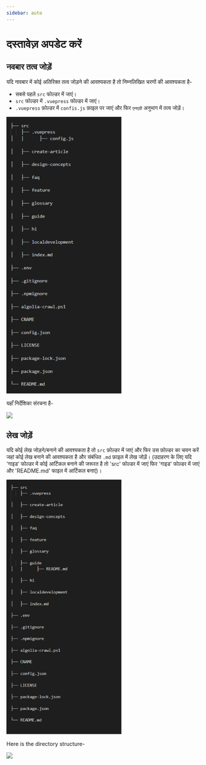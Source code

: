 ```yaml
---
sidebar: auto
---
```


# दस्तावेज़ अपडेट करें

## नवबार तत्व जोड़ें

यदि नावबार में कोई अतिरिक्त तत्व जोड़ने की आवश्यकता है तो निम्नलिखित चरणों की आवश्यकता है-

- सबसे पहले `src` फोल्डर में जाएं।
- `src` फोल्डर में `.vuepress` फोल्डर में जाएं।
- `.vuepress` फ़ोल्डर में `confis.js` फ़ाइल पर जाएं और फिर `एनएवी` अनुभाग में तत्व जोड़ें।

<img width="300px" src="/navbarelements.png" />

यहाँ निर्देशिका संरचना है-

<img width="800px" src="/navelement.gif" />

## लेख जोड़ें

यदि कोई लेख जोड़ने/बनाने की आवश्यकता है तो `src` फ़ोल्डर में जाएं और फिर उस फ़ोल्डर का चयन करें जहां कोई लेख बनाने की आवश्यकता है और संबंधित `.md` फ़ाइल में लेख जोड़ें।
(उदाहरण के लिए यदि 'गाइड' फोल्डर में कोई आर्टिकल बनाने की जरूरत है तो 'src' फोल्डर में जाएं फिर 'गाइड' फोल्डर में जाएं और 'README.md' फाइल में आर्टिकल बनाएं)।

<img width="300px" src="/createarticles.png" />

Here is the directory structure-

<img width="800px" src="/addarticle.gif" />
